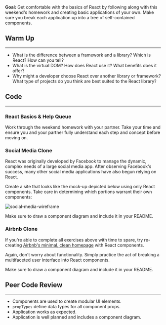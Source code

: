 **Goal:** Get comfortable with the basics of React by following along with this weekend's homework and creating basic applications of your own. Make sure you break each application up into a tree of self-contained components.

## Warm Up
---

* What is the difference between a framework and a library? Which is React? How can you tell?
* What is the virtual DOM? How does React use it? What benefits does it offer?
* Why might a developer choose React over another library or framework? What type of projects do you think are best suited to the React library?

## Code
---

### React Basics & Help Queue

Work through the weekend homework with your partner. Take your time and ensure you and your partner fully understand each step and concept before moving on.

### Social Media Clone

React was originally developed by Facebook to manage the dynamic, complex needs of a large social media app. After observing Facebook's success, many other social media applications have also begun relying on React.

Create a site that looks like the mock-up depicted below using only React components. Take care in determining which portions warrant their own components:

![social-media-wireframe](https://learnhowtoprogram.s3.us-west-2.amazonaws.com/React/social-media-mockup.png)

Make sure to draw a component diagram and include it in your README.

### Airbnb Clone

If you're able to complete all exercises above with time to spare, try re-creating [Airbnb's minimal, clean homepage](https://www.airbnb.com/) with React components.

Again, don't worry about functionality. Simply practice the act of breaking a multifaceted user interface into React components.

Make sure to draw a component diagram and include it in your README.

## Peer Code Review
---

* Components are used to create modular UI elements.
* `propTypes` define data types for all component props.
* Application works as expected.
* Application is well planned and includes a component diagram.